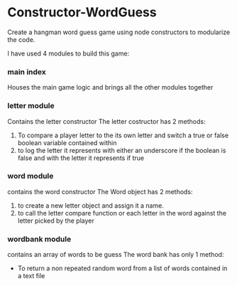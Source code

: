 # Constructor-WordGuess

Create a hangman word guess game using node constructors to modularize the code.

I have used 4 modules to build this game: 
### main index
  Houses the main game logic and brings all the other modules together
  
### letter module
  Contains the letter constructor
 The letter costructor has 2 methods:
1. To compare a player letter to the its own letter and switch a true or false boolean variable contained within
2.  to log the letter it represents with either an underscore if the boolean is false and with the letter it represents if true

### word module
  contains the word constructor
  The Word object has 2 methods:
1. to create a new letter object and assign it a name.
2. to call the letter compare function or each letter in the word against the letter picked by the player

### wordbank module
  contains an array of words to be guess
  The word bank has only 1 method: 
  - To return a non repeated random word from a list of words contained in a text file
 



